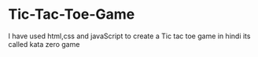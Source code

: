 # Tic-Tac-Toe-Game
I have used html,css and javaScript to create a Tic tac toe game in hindi its called kata zero game
